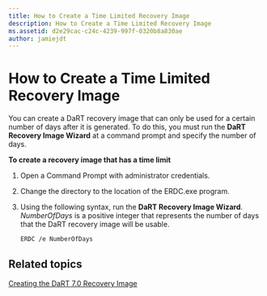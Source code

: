 ```yaml
---
title: How to Create a Time Limited Recovery Image
description: How to Create a Time Limited Recovery Image
ms.assetid: d2e29cac-c24c-4239-997f-0320b8a830ae
author: jamiejdt
---
```


# How to Create a Time Limited Recovery Image


You can create a DaRT recovery image that can only be used for a certain number of days after it is generated. To do this, you must run the **DaRT Recovery Image Wizard** at a command prompt and specify the number of days.

**To create a recovery image that has a time limit**

1.  Open a Command Prompt with administrator credentials.

2.  Change the directory to the location of the ERDC.exe program.

3.  Using the following syntax, run the **DaRT Recovery Image Wizard**. *NumberOfDays* is a positive integer that represents the number of days that the DaRT recovery image will be usable.

    ``` syntax
    ERDC /e NumberOfDays
    ```

## Related topics


[Creating the DaRT 7.0 Recovery Image](creating-the-dart-70-recovery-image-dart-7.md)

 

 





